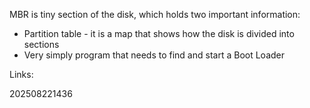MBR is tiny section of the disk, which holds two important information:
- Partition table - it is a map that shows how the disk is divided into sections
- Very simply program that needs to find and start a Boot Loader

Links:

202508221436

